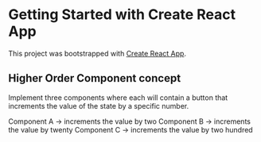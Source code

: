 # Getting Started with Create React App

This project was bootstrapped with [Create React App](https://github.com/facebook/create-react-app).

## Higher Order Component concept

Implement three components where each will contain a button that increments the value of the state by a specific number.

Component A -> increments the value by two
Component B -> increments the value by twenty
Component C -> increments the value by two hundred